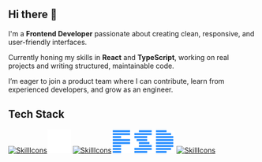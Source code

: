 ## Hi there 👋

I'm a **Frontend Developer** passionate about creating clean, responsive, and user-friendly interfaces. <br />

Currently honing my skills in **React** and **TypeScript**, working on real projects and writing structured, maintainable code. <br />

I’m eager to join a product team where I can contribute, learn from experienced developers, and grow as an engineer.

## Tech Stack

[![SkillIcons](https://skillicons.dev/icons?i=html,css,scss)](https://skillicons.dev)<img src="./bem.svg" width="48" alt="BEM" />
[![SkillIcons](https://skillicons.dev/icons?i=js,ts,react)](https://skillicons.dev)<img src="./fsd.png" width="128" alt="FSD" />
[![SkillIcons](https://skillicons.dev/icons?i=tailwind,vite)](https://skillicons.dev)
